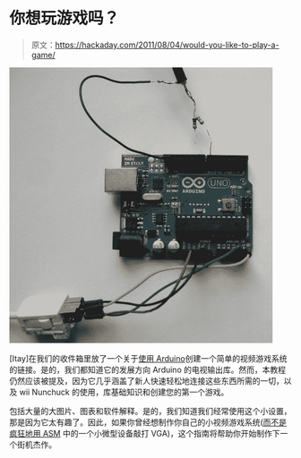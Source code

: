 # 你想玩游戏吗？

> 原文：<https://hackaday.com/2011/08/04/would-you-like-to-play-a-game/>

![](img/fc96e7280addf36b3c461f0957c9c987.png "OLYMPUS DIGITAL CAMERA")

[Itay]在我们的收件箱里放了一个关于[使用 Arduino](http://pragprog.com/magazines/2011-08/make-your-own-video-game-system)创建一个简单的视频游戏系统的链接。是的，我们都知道它的发展方向 Arduino 的电视输出库。然而，本教程仍然应该被提及，因为它几乎涵盖了新人快速轻松地连接这些东西所需的一切，以及 wii Nunchuck 的使用，库基础知识和创建您的第一个游戏。

包括大量的大图片、图表和软件解释。是的，我们知道我们经常使用这个小设置，那是因为它太有趣了。因此，如果你曾经想制作你自己的小视频游戏系统([而不是疯狂地用 ASM](http://hackaday.com/2011/03/02/gameduino/) 中的一个小微型设备敲打 VGA)，这个指南将帮助你开始制作下一个街机杰作。